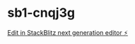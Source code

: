 # sb1-cnqj3g

[Edit in StackBlitz next generation editor ⚡️](https://stackblitz.com/~/github.com/many221/sb1-cnqj3g)